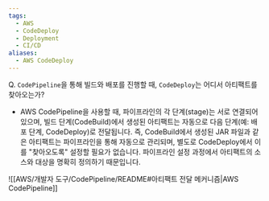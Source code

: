 ```yaml
---
tags:
  - AWS
  - CodeDeploy
  - Deployment
  - CI/CD
aliases:
  - AWS CodeDeploy
---
```


Q. `CodePipeline`을 통해 빌드와 배포를 진행할 때, `CodeDeploy`는 어디서 아티팩트를 찾아오는가?
- AWS CodePipeline을 사용할 때, 파이프라인의 각 단계(stage)는 서로 연결되어 있으며, 빌드 단계(CodeBuild)에서 생성된 아티팩트는 자동으로 다음 단계(예: 배포 단계, CodeDeploy)로 전달됩니다. 즉, CodeBuild에서 생성된 JAR 파일과 같은 아티팩트는 파이프라인을 통해 자동으로 관리되며, 별도로 CodeDeploy에서 이를 "찾아오도록" 설정할 필요가 없습니다. 파이프라인 설정 과정에서 아티팩트의 소스와 대상을 명확히 정의하기 때문입니다. 

![[AWS/개발자 도구/CodePipeline/README#아티팩트 전달 메커니즘|AWS CodePipeline]]

